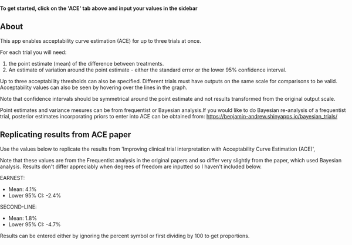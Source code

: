 
<style type="text/css">
           body {          
           max-width:100%;
           padding:0;
           }
</style>
 
  
  
  
**To get started, click on the 'ACE' tab above and input your values in the sidebar**
  
   

## About

This app enables acceptability curve estimation (ACE) for up to three trials at once.  


For each trial you will need:  

1. the point estimate (mean) of the difference between treatments.
2. An estimate of variation around the point estimate - either the standard error or the lower 95% confidence interval. 

Up to three acceptability thresholds can also be specified. Different trials must have outputs on the same scale for comparisons to be valid. Acceptability values can also be seen by hovering over the lines in the graph.    

Note that confidence intervals should be symmetrical around the point estimate and not results transformed from the original output scale. 

Point estimates and variance mesures can be from frequentist or Bayesian analysis.If you would like to do Bayesian re-analysis of a frequentist trial, posterior estimates incorporating priors to enter into ACE can be obtained from: https://benjamin-andrew.shinyapps.io/bayesian_trials/  


## Replicating results from ACE paper  

Use the values below to replicate the results from 'Improving clinical trial interpretation with Acceptability Curve Estimation (ACE)', 

Note that these values are from the Frequentist analysis in the original papers and so differ very slightly from the paper, which used Bayesian analysis. Results don't differ appreciably when degrees of freedom are inputted so I haven't included below. 



EARNEST:  
* Mean: 4.1%
* Lower 95% CI: -2.4%  


SECOND-LINE:  
* Mean: 1.8%
* Lower 95% CI: -4.7%  

Results can be entered either by ignoring the percent symbol or first dividing by 100 to get proportions.  
